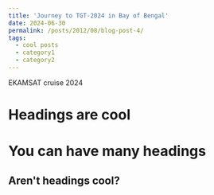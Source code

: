 ```yaml
---
title: 'Journey to TGT-2024 in Bay of Bengal'
date: 2024-06-30
permalink: /posts/2012/08/blog-post-4/
tags:
  - cool posts
  - category1
  - category2
---
```


EKAMSAT cruise 2024

Headings are cool
======

You can have many headings
======

Aren't headings cool?
------
